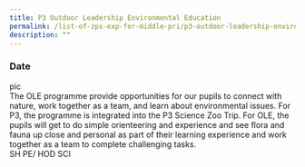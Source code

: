 ```yaml
---
title: P3 Outdoor Leadership Environmental Education
permalink: /list-of-zps-exp-for-middle-pri/p3-outdoor-leadership-environmental-education/
description: ""
---
```

### **Date**
pic<br>The OLE programme provide opportunities for our pupils to connect with nature, work together as a team, and learn about environmental issues. For P3, the programme is integrated into the P3 Science Zoo Trip. For OLE, the pupils will get to do simple orienteering and experience and see flora and fauna up close and personal as part of their learning experience and work together as a team to complete challenging tasks.<br>SH PE/ HOD SCI